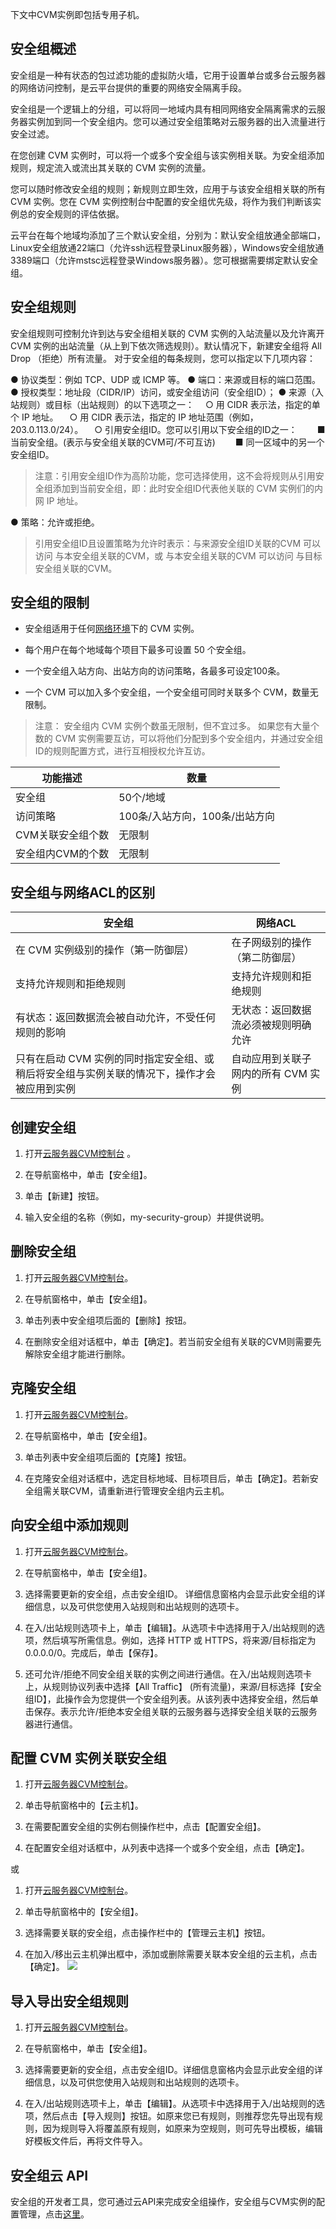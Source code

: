 下文中CVM实例即包括专用子机。

## 安全组概述

安全组是一种有状态的包过滤功能的虚拟防火墙，它用于设置单台或多台云服务器的网络访问控制，是云平台提供的重要的网络安全隔离手段。

安全组是一个逻辑上的分组，可以将同一地域内具有相同网络安全隔离需求的云服务器实例加到同一个安全组内。您可以通过安全组策略对云服务器的出入流量进行安全过滤。

在您创建 CVM 实例时，可以将一个或多个安全组与该实例相关联。为安全组添加规则，规定流入或流出其关联的 CVM 实例的流量。

您可以随时修改安全组的规则；新规则立即生效，应用于与该安全组相关联的所有 CVM 实例。您在 CVM 实例控制台中配置的安全组优先级，将作为我们判断该实例总的安全规则的评估依据。

云平台在每个地域均添加了三个默认安全组，分别为：默认安全组放通全部端口，Linux安全组放通22端口（允许ssh远程登录Linux服务器），Windows安全组放通3389端口（允许mstsc远程登录Windows服务器）。您可根据需要绑定默认安全组。

## 安全组规则
安全组规则可控制允许到达与安全组相关联的 CVM 实例的入站流量以及允许离开 CVM 实例的出站流量（从上到下依次筛选规则）。默认情况下，新建安全组将 All Drop （拒绝）所有流量。
对于安全组的每条规则，您可以指定以下几项内容：

●	协议类型：例如 TCP、UDP 或 ICMP 等。
●	端口：来源或目标的端口范围。
●	授权类型：地址段（CIDR/IP）访问，或安全组访问（安全组ID）；
●	来源（入站规则）或目标（出站规则）的以下选项之一：
　○	用 CIDR 表示法，指定的单个 IP 地址。
　○	用 CIDR 表示法，指定的 IP 地址范围（例如，203.0.113.0/24）。
　○	引用安全组ID。您可以引用以下安全组的ID之一：
　　■	当前安全组。(表示与安全组关联的CVM可/不可互访)
　　■	同一区域中的另一个安全组ID。

> 注意：引用安全组ID作为高阶功能，您可选择使用，这不会将规则从引用安全组添加到当前安全组，即：此时安全组ID代表他关联的 CVM 实例们的内网 IP 地址。

●	策略：允许或拒绝。
> 引用安全组ID且设置策略为允许时表示：与来源安全组ID关联的CVM 可以访问 与本安全组关联的CVM，或 与本安全组关联的CVM 可以访问 与目标安全组关联的CVM。

## 安全组的限制

- 安全组适用于任何[网络环境](/doc/product/213/5227)下的 CVM 实例。

- 每个用户在每个地域每个项目下最多可设置 50 个安全组。

- 一个安全组入站方向、出站方向的访问策略，各最多可设定100条。

- 一个 CVM 可以加入多个安全组，一个安全组可同时关联多个 CVM，数量无限制。

> 注意： 安全组内 CVM 实例个数虽无限制，但不宜过多。
> 如果您有大量个数的 CVM 实例需要互访，可以将他们分配到多个安全组内，并通过安全组ID的规则配置方式，进行互相授权允许互访。

| 功能描述       | 数量                  |
| ---------- | ------------------- |
| 安全组        | 50个/地域              |
| 访问策略       | 100条/入站方向，100条/出站方向 |
| CVM关联安全组个数 | 无限制                 |
| 安全组内CVM的个数 | 无限制                 |

## 安全组与网络ACL的区别

| 安全组                                      | 网络ACL                |
| ---------------------------------------- | -------------------- |
| 在 CVM 实例级别的操作（第一防御层）                     | 在子网级别的操作（第二防御层）      |
| 支持允许规则和拒绝规则                              | 支持允许规则和拒绝规则          |
| 有状态：返回数据流会被自动允许，不受任何规则的影响                | 无状态：返回数据流必须被规则明确允许   |
| 只有在启动 CVM 实例的同时指定安全组、或稍后将安全组与实例关联的情况下，操作才会被应用到实例 | 自动应用到关联子网内的所有 CVM 实例 |

## 创建安全组

1) 打开[云服务器CVM控制台](http://console.tce.fsphere.cn/cvm/) 。

2) 在导航窗格中，单击【安全组】。

3) 单击【新建】按钮。

4) 输入安全组的名称（例如，my-security-group）并提供说明。

## 删除安全组

1) 打开[云服务器CVM控制台](http://console.tce.fsphere.cn/cvm/)。

2) 在导航窗格中，单击【安全组】。

3) 单击列表中安全组项后面的【删除】按钮。

4) 在删除安全组对话框中，单击【确定】。若当前安全组有关联的CVM则需要先解除安全组才能进行删除。

## 克隆安全组

1) 打开[云服务器CVM控制台](http://console.tce.fsphere.cn/cvm/)。

2) 在导航窗格中，单击【安全组】。

3) 单击列表中安全组项后面的【克隆】按钮。

4) 在克隆安全组对话框中，选定目标地域、目标项目后，单击【确定】。若新安全组需关联CVM，请重新进行管理安全组内云主机。

## 向安全组中添加规则

1) 打开[云服务器CVM控制台](http://console.tce.fsphere.cn/cvm/)。

2) 在导航窗格中，单击【安全组】。

3) 选择需要更新的安全组，点击安全组ID。 详细信息窗格内会显示此安全组的详细信息，以及可供您使用入站规则和出站规则的选项卡。

4) 在入/出站规则选项卡上，单击【编辑】。从选项卡中选择用于入/出站规则的选项，然后填写所需信息。例如，选择 HTTP 或 HTTPS，将来源/目标指定为0.0.0.0/0。完成后，单击【保存】。

5) 还可允许/拒绝不同安全组关联的实例之间进行通信。在入/出站规则选项卡上，从规则协议列表中选择【All Traffic】 (所有流量)，来源/目标选择【安全组ID】，此操作会为您提供一个安全组列表。从该列表中选择安全组，然后单击保存。表示允许/拒绝本安全组关联的云服务器与选择安全组关联的云服务器进行通信。

## 配置 CVM 实例关联安全组

1) 打开[云服务器CVM控制台](http://console.tce.fsphere.cn/cvm/)。

2)	单击导航窗格中的【云主机】。

3)	在需要配置安全组的实例右侧操作栏中，点击【配置安全组】。

4)	在配置安全组对话框中，从列表中选择一个或多个安全组，点击【确定】。

或
1) 打开[云服务器CVM控制台](http://console.tce.fsphere.cn/cvm/)。

2)	单击导航窗格中的【安全组】。

3) 选择需要关联的安全组，点击操作栏中的【管理云主机】按钮。

4) 在加入/移出云主机弹出框中，添加或删除需要关联本安全组的云主机，点击【确定】。
![](http://imgcache.tce.fsphere.cn/static/mccdn.qcloud.com/img568cc2f621ea8.png)

## 导入导出安全组规则

1) 打开[云服务器CVM控制台](http://console.tce.fsphere.cn/cvm/)。

2) 在导航窗格中，单击【安全组】。

3) 选择需要更新的安全组，点击安全组ID。详细信息窗格内会显示此安全组的详细信息，以及可供您使用入站规则和出站规则的选项卡。

4) 在入/出站规则选项卡上，单击【编辑】。从选项卡中选择用于入/出站规则的选项，然后点击【导入规则】按钮。如原来您已有规则，则推荐您先导出现有规则，因为规则导入将覆盖原有规则，如原来为空规则，则可先导出模板，编辑好模板文件后，再将文件导入。


## 安全组云 API
安全组的开发者工具，您可通过云API来完成安全组操作，安全组与CVM实例的配置管理，点击[这里](http://tce.fsphere.cn/doc/api/229/API%E6%A6%82%E8%A7%88#6.-安全组相关接口)。




